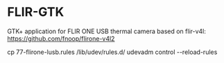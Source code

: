# FLIR-GTK

GTK+ application for FLIR ONE USB thermal camera based on flir-v4l:
  https://github.com/fnoop/flirone-v4l2



cp 77-flirone-lusb.rules /lib/udev/rules.d/
udevadm control --reload-rules
